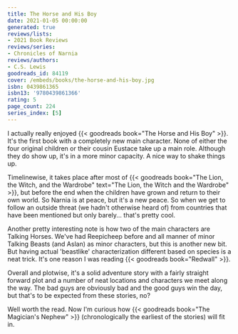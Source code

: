 ```yaml
---
title: The Horse and His Boy
date: 2021-01-05 00:00:00
generated: true
reviews/lists:
- 2021 Book Reviews
reviews/series:
- Chronicles of Narnia
reviews/authors:
- C.S. Lewis
goodreads_id: 84119
cover: /embeds/books/the-horse-and-his-boy.jpg
isbn: 0439861365
isbn13: '9780439861366'
rating: 5
page_count: 224
series_index: [5]
---
```

I actually really enjoyed {{< goodreads book="The Horse and His Boy" >}}. It's the first book with a completely new main character. None of either the four original children or their cousin Eustace take up a main role. Although they do show up, it's in a more minor capacity. A nice way to shake things up.  

Timelinewise, it takes place after most of {{< goodreads book="The Lion, the Witch, and the Wardrobe" text="The Lion, the Witch and the Wardrobe" >}}, but before the end when the children have grown and return to their own world. So Narnia is at peace, but it's a new peace. So when we get to follow an outside threat (we hadn't otherwise heard of) from countries that have been mentioned but only barely... that's pretty cool.  

<!--more-->

Another pretty interesting note is how two of the main characters are Talking Horses. We've had Reepicheep before and all manner of minor Talking Beasts (and Aslan) as minor characters, but this is another new bit. But having actual 'beastlike' characterization different based on species is a neat trick. It's one reason I was reading {{< goodreads book="Redwall" >}}.  

Overall and plotwise, it's a solid adventure story with a fairly straight forward plot and a number of neat locations and characters we meet along the way. The bad guys are obviously bad and the good guys win the day, but that's to be expected from these stories, no?  

Well worth the read. Now I'm curious how {{< goodreads book="The Magician's Nephew" >}} (chronologically the earliest of the stories) will fit in.